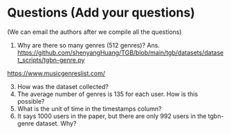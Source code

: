 # Questions (Add your questions)
(We can email the authors after we compile all the questions)

1. Why are there so many genres (512 genres)?
Ans. https://github.com/shenyangHuang/TGB/blob/main/tgb/datasets/dataset_scripts/tgbn-genre.py

https://www.musicgenreslist.com/

3. How was the dataset collected?
4. The average number of genres is 135 for each user. How is this possible?
5. What is the unit of time in the timestamps column?
6. It says 1000 users in the paper, but there are only 992 users in the tgbn-genre dataset. Why?


